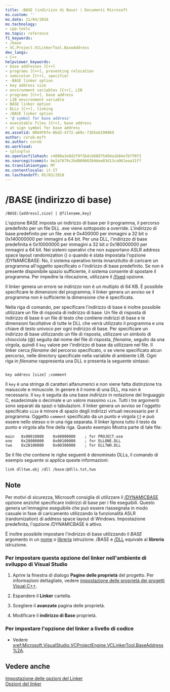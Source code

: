```yaml
---
title: -BASE (indirizzo di Base) | Documenti Microsoft
ms.custom: ''
ms.date: 11/04/2016
ms.technology:
- cpp-tools
ms.topic: reference
f1_keywords:
- /base
- VC.Project.VCLinkerTool.BaseAddress
dev_langs:
- C++
helpviewer_keywords:
- base addresses [C++]
- programs [C++], preventing relocation
- semicolon [C++], specifier
- -BASE linker option
- key address size
- environment variables [C++], LIB
- programs [C++], base address
- LIB environment variable
- BASE linker option
- DLLs [C++], linking
- /BASE linker option
- '@ symbol for base address'
- executable files [C++], base address
- at sign symbol for base address
ms.assetid: 00b9f6fe-0bd2-4772-a69c-7365eb199069
author: corob-msft
ms.author: corob
ms.workload:
- cplusplus
ms.openlocfilehash: c4090a3e8d2f9f3bdcb68875d94a1b84e7bff0f3
ms.sourcegitcommit: be2a7679c2bd80968204dee03d13ca961eaa31ff
ms.translationtype: MT
ms.contentlocale: it-IT
ms.lasthandoff: 05/03/2018
---
```

# <a name="base-base-address"></a>/BASE (indirizzo di base)
```  
/BASE:{address[,size] | @filename,key}  
```  
  
 L'opzione BASE imposta un indirizzo di base per il programma, il percorso predefinito per un file DLL .exe viene sottoposto a override. L'indirizzo di base predefinito per un file .exe è 0x400000 per immagini a 32 bit o 0x140000000 per immagini a 64 bit. Per una DLL, l'indirizzo di base predefinita è 0x10000000 per immagini a 32 bit o 0x180000000 per immagini a 64 bit. Nei sistemi operativi che non supportano ASLR address space layout randomization () o quando è stata impostata l'opzione /DYNAMICBASE: No, il sistema operativo tenta innanzitutto di caricare un programma all'oggetto specificato o l'indirizzo di base predefinito. Se non è presente disponibile spazio sufficiente, il sistema consente di spostare il programma. Per impedire la rilocazione, utilizzare il [/fixed](../../build/reference/fixed-fixed-base-address.md) opzione.  
  
 Il linker genera un errore se *indirizzo* non è un multiplo di 64 KB. È possibile specificare le dimensioni del programma; il linker genera un avviso se il programma non è sufficiente la dimensione che è specificata.  
  
 Nella riga di comando, per specificare l'indirizzo di base è inoltre possibile utilizzare un file di risposta di indirizzo di base. Un file di risposta di indirizzo di base è un file di testo che contiene indirizzi di base e le dimensioni facoltative di tutte le DLL che verrà utilizzato il programma e una chiave di testo univoco per ogni indirizzo di base. Per specificare un indirizzo di base utilizzando un file di risposta, utilizzare un simbolo di chiocciola (@) seguita dal nome del file di risposta, *filename*, seguito da una virgola, quindi il `key` valore per l'indirizzo di base da utilizzare nel file. Il linker cerca *filename* del percorso specificato, o se viene specificato alcun percorso, nelle directory specificate nella variabile di ambiente LIB. Ogni riga in *filename* rappresenta una DLL e presenta la seguente sintassi:  
  
```  
  
key address [size] ;comment  
```  
  
 Il `key` è una stringa di caratteri alfanumerici e non viene fatta distinzione tra maiuscole e minuscole. In genere è il nome di una DLL, ma non è necessario. Il `key` è seguita da una base *indirizzo* in notazione del linguaggio C, esadecimale o decimale e un valore massimo `size`. Tutti i tre argomenti sono separati da spazi o tabulazioni. Il linker genera un avviso se l'oggetto specificato `size` è minore di spazio degli indirizzi virtuali necessario per il programma. Oggetto `comment` specificato da un punto e virgola (;) e può essere nello stesso o in una riga separata. Il linker Ignora tutto il testo da punto e virgola alla fine della riga. Questo esempio Mostra parte di tale file:  
  
```  
main   0x00010000    0x08000000    ; for PROJECT.exe  
one    0x28000000    0x00100000    ; for DLLONE.DLL  
two    0x28100000    0x00300000    ; for DLLTWO.DLL  
```  
  
 Se il file che contiene le righe seguenti è denominato DLLs, il comando di esempio seguente si applica queste informazioni:  
  
```  
link dlltwo.obj /dll /base:@dlls.txt,two  
```  
  
## <a name="remarks"></a>Note  
 Per motivi di sicurezza, Microsoft consiglia di utilizzare il [/DYNAMICBASE](../../build/reference/dynamicbase-use-address-space-layout-randomization.md) opzione anziché specificare indirizzi di base per i file eseguibili. Questo genera un'immagine eseguibile che può essere riassegnata in modo casuale in fase di caricamento utilizzando la funzionalità ASLR (randomization) di address space layout di Windows. Impostazione predefinita, l'opzione /DYNAMICBASE è attivo.  
  
 È inoltre possibile impostare l'indirizzo di base utilizzando il *BASE* argomento in un [nome](../../build/reference/name-c-cpp.md) o [libreria](../../build/reference/library.md) istruzione. /BASE e [/DLL](../../build/reference/dll-build-a-dll.md) equivale al **libreria** istruzione.  
  
### <a name="to-set-this-linker-option-in-the-visual-studio-development-environment"></a>Per impostare questa opzione del linker nell'ambiente di sviluppo di Visual Studio  
  
1.  Aprire la finestra di dialogo **Pagine delle proprietà** del progetto. Per informazioni dettagliate, vedere [impostazione delle proprietà dei progetti Visual C++](../../ide/working-with-project-properties.md).  
  
2.  Espandere il **Linker** cartella.  
  
3.  Scegliere il **avanzate** pagina delle proprietà.  
  
4.  Modificare il **indirizzo di Base** proprietà.  
  
### <a name="to-set-this-linker-option-programmatically"></a>Per impostare l'opzione del linker a livello di codice  
  
-   Vedere <xref:Microsoft.VisualStudio.VCProjectEngine.VCLinkerTool.BaseAddress%2A>.  
  
## <a name="see-also"></a>Vedere anche  
 [Impostazione delle opzioni del Linker](../../build/reference/setting-linker-options.md)   
 [Opzioni del linker](../../build/reference/linker-options.md)